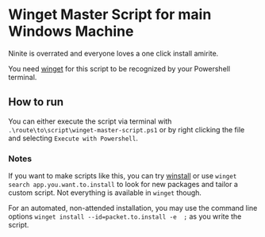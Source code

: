 # Winget Master Script for main Windows Machine
Ninite is overrated and everyone loves a one click install amirite.

You need [winget](https://docs.microsoft.com/es-es/windows/package-manager/winget/) for this script to be recognized by your Powershell terminal.

## How to run

You can either execute the script via terminal with `.\route\to\script\winget-master-script.ps1` or by right clicking the file and selecting `Execute with Powershell`.

### Notes
If you want to make scripts like this, you can try [winstall](https://winstall.app/) or use `winget search app.you.want.to.install` to look for new packages and tailor a custom script. Not everything is available in `winget` though.

For an automated, non-attended installation, you may use the command line options `winget install --id=packet.to.install -e  ;` as you write the script.

